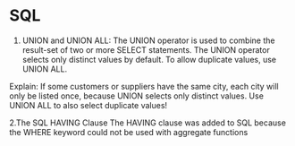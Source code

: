 # SQL

1. UNION and UNION ALL:
The UNION operator is used to combine the result-set of two or more SELECT statements.
The UNION operator selects only distinct values by default. To allow duplicate values, use UNION ALL.

Explain: 
If some customers or suppliers have the same city, each city will only be listed once, because UNION selects only distinct values. Use UNION ALL to also select duplicate values!

2.The SQL HAVING Clause
The HAVING clause was added to SQL because the WHERE keyword could not be used with aggregate functions
